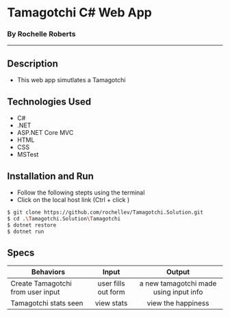 # Tamagotchi C# Web App
### By Rochelle Roberts
-----

## Description
* This web app simutlates a Tamagotchi

## Technologies Used
* C#
* .NET
* ASP.NET Core MVC
* HTML
* CSS
* MSTest

## Installation and Run
* Follow the following stepts using the terminal
* Click on the local host link (Ctrl + click )

```sh
$ git clone https://github.com/rochellev/Tamagotchi.Solution.git
$ cd .\Tamagotchi.Solution\Tamagotchi
$ dotnet restore
$ dotnet run
```

## Specs

| Behaviors       | Input          | Output      |
| ---------------- |:------------:| :--------------:|
| Create Tamagotchi from user input | user fills out form | a new tamagotchi made using input info |
| Tamagotchi stats seen | view stats | view the happiness |



